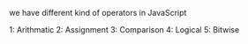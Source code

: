 we have different kind of operators in JavaScript

1: Arithmatic
2: Assignment
3: Comparison
4: Logical
5: Bitwise
